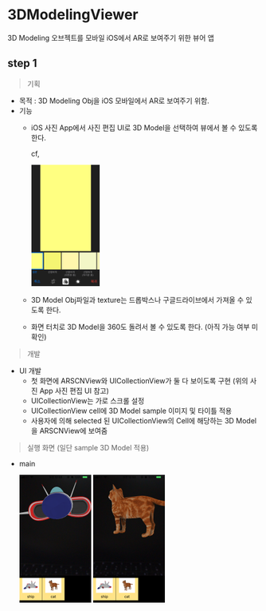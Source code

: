 # 3DModelingViewer

3D Modeling 오브젝트를 모바일 iOS에서 AR로 보여주기 위한 뷰어 앱

## step 1

> 기획
 
 - 목적 : 3D Modeling Obj을 iOS 모바일에서 AR로 보여주기 위함.
 - 기능
 	- iOS 사진 App에서 사진 편집 UI로 3D Model을 선택하여 뷰에서 볼 수 있도록 한다.
 	
 		cf, 
 		
 		<img src="./img/UI_sample.png" width="30%">
 	- 3D Model Obj파일과 texture는 드롭박스나 구글드라이브에서 가져올 수 있도록 한다.
 	- 화면 터치로 3D Model을 360도 돌려서 볼 수 있도록 한다. (아직 가능 여부 미확인)
 
> 개발
 
 - UI 개발
 	- 첫 화면에 ARSCNView와 UICollectionView가 둘 다 보이도록 구현 (위의 사진 App 사진 편집 UI 참고)
 	- UICollectionView는 가로 스크롤 설정
 	- UICollectionView cell에 3D Model sample 이미지 및 타이틀 적용
 	- 사용자에 의해 selected 된 UICollectionView의 Cell에 해당하는 3D Model을 ARSCNView에 보여줌

> 실행 화면 (일단 sample 3D Model 적용)
 
 - main 
	
	<img src="./img/ship_AR.png" width="30%">  <img src="./img/cat_AR.png" width="30%">
	